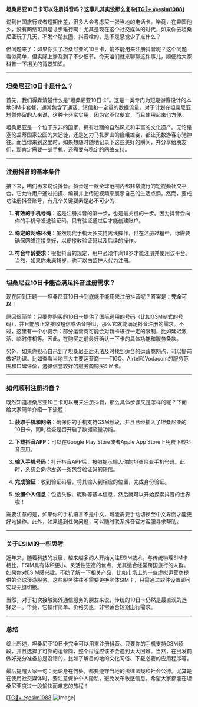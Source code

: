 **坦桑尼亚10日卡可以注册抖音吗？这事儿其实没那么复杂[[TG💪+ @esim1088](https://t.me/s/esim1088)]**

说到出国旅行或者短期出差，很多人会考虑买一张当地的电话卡。毕竟，在异国他乡，没有网络可真是寸步难行啊！尤其是现在这个社交媒体的时代，如果你去坦桑尼亚玩了几天，不发个朋友圈、抖音啥的，是不是感觉少了点什么？

但问题来了：如果你买了坦桑尼亚的10日卡，能不能用来注册抖音呢？这个问题看似简单，但实际上涉及到了不少细节。今天咱们就来聊聊这件事儿，顺便给大家科普一下相关的背景知识。

---

### **坦桑尼亚10日卡是什么？**

首先，我们得弄清楚什么是“坦桑尼亚10日卡”。这是一类专门为短期游客设计的本地SIM卡套餐，通常包含了通话、短信和一定量的数据流量。对于计划在坦桑尼亚短暂停留的人来说，这种卡非常实用，因为它不仅便宜，而且使用起来也方便。

坦桑尼亚是一个位于东非的国家，拥有壮丽的自然风光和丰富的文化遗产。无论是塞伦盖蒂国家公园的大迁徙，还是乞力马扎罗山的巍峨雄姿，都让无数游客心驰神往。而当你来到这里时，如果想随时随地记录下这些美好的瞬间，并分享给朋友们，那肯定需要一部手机，还需要有稳定的网络支持。

---

### **注册抖音的基本条件**

接下来，咱们再来说说抖音。抖音是一款全球范围内都非常流行的短视频社交平台，它允许用户通过拍摄、编辑并上传短视频来展示自己的生活点滴。然而，要成功注册抖音账号，有几个关键要素是必不可少的：

1. **有效的手机号码**：这是注册抖音的第一步，也是最关键的一步。因为抖音会向你的手机号发送验证码，只有验证通过后才能创建账户。
   
2. **稳定的网络环境**：虽然现代手机大多支持离线操作，但在注册过程中，你需要确保网络连接良好，以便接收验证码以及后续的操作。

3. **符合年龄要求**：根据抖音的规定，用户必须年满18岁才能注册并使用该平台。当然，如果你未满18岁，也可以由监护人代为注册。

---

### **坦桑尼亚10日卡能否满足抖音注册需求？**

现在回到正题——坦桑尼亚10日卡到底能不能用来注册抖音呢？答案是：**完全可以**！

原因很简单：只要你购买的10日卡提供了国际通用的号码（比如GSM制式的号码），并且能够正常接收短信或语音呼叫，那么它就能满足抖音注册的需求。不过，这里有一个小提示：部分运营商可能会对新卡进行一定的限制，比如延迟激活、临时停机等。因此，在购买之前最好确认一下卡的具体功能和服务条款。

另外，如果你担心自己到了坦桑尼亚后无法及时找到适合的运营商网点，可以提前做好功课。比如查看当地三大主要运营商——TIGO、Airtel和Vodacom的服务范围和口碑评价，选择信誉较好的服务商购买SIM卡。

---

### **如何顺利注册抖音？**

既然知道坦桑尼亚10日卡可以用来注册抖音，那么具体步骤又是怎样的呢？下面给大家简单介绍一下流程：

1. **获取手机和网络**：确保你的手机支持GSM频段，并且已经插入了坦桑尼亚的10日卡。同时检查是否开启了数据流量功能。

2. **下载抖音APP**：可以在Google Play Store或者Apple App Store上免费下载抖音应用。

3. **输入手机号码**：打开抖音APP后，按照提示输入你的坦桑尼亚手机号码。此时，系统会向你发送一条包含验证码的短信。

4. **完成验证**：收到验证码后，将其输入到相应的位置，完成身份验证。

5. **设置个人信息**：包括头像、昵称等基本信息，然后就可以开始探索抖音的世界啦！

需要注意的是，如果你的手机语言不是中文，可能需要手动切换至中文界面才能更好地操作。此外，如果遇到任何问题，可以随时联系抖音官方客服寻求帮助。

---

### **关于ESIM的一些思考**

近年来，随着科技的发展，越来越多的人开始关注ESIM技术。与传统物理SIM卡相比，ESIM具有体积更小、灵活性更高的优点，尤其适合经常跨国旅行的人群。如果你对ESIM感兴趣，不妨了解一下相关产品，比如市场上的一些虚拟运营商提供的全球漫游服务。这些服务往往不需要更换实体SIM卡，只需通过软件设置即可实现无缝切换。

当然，对于初次接触海外通信服务的朋友来说，传统的10日卡仍然是最直观的选择之一。毕竟，它操作简单、价格实惠，非常适合短期出行需求。

---

### **总结**

综上所述，坦桑尼亚10日卡完全可以用来注册抖音。只要你的手机支持GSM频段，并且选择了可靠的运营商，整个过程应该不会遇到太大困难。当然，在出发前做好充分准备总是没错的，比如了解目的地的文化习俗、下载必要的应用程序等。

最后提醒大家一句：无论身在何处，都要遵守当地的法律法规和社会公德。尤其是在使用社交媒体时，要注意保护个人隐私，避免发布敏感信息。希望大家都能在坦桑尼亚度过一段愉快而难忘的旅程！

[[TG💪+ @esim1088](https://t.me/s/esim1088) ![Image](https://i.postimg.cc/4NQfJmqS/Snipaste-2025-05-13-00-14-12.png)]